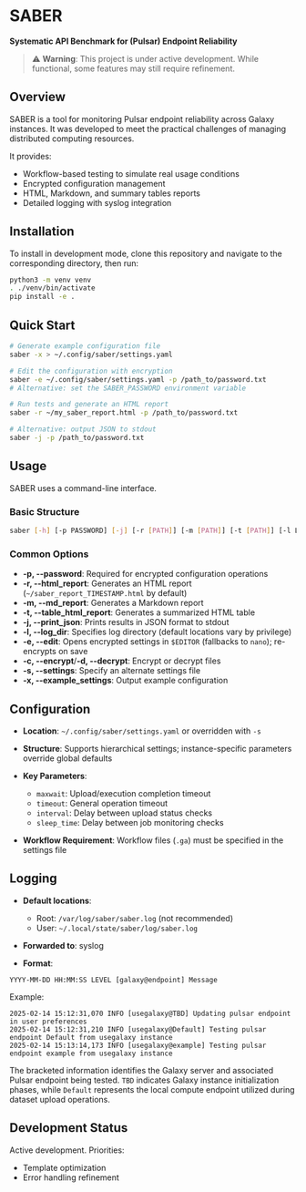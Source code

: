 # SABER

**Systematic API Benchmark for (Pulsar) Endpoint Reliability**

> ⚠️ **Warning**: This project is under active development. While functional, some features may still require refinement.

## Overview

SABER is a tool for monitoring Pulsar endpoint reliability across Galaxy instances. It was developed to meet the practical challenges of managing distributed computing resources.

It provides: 
* Workflow-based testing to simulate real usage conditions
* Encrypted configuration management
* HTML, Markdown, and summary tables reports
* Detailed logging with syslog integration

## Installation

To install in development mode, clone this repository and navigate to the corresponding directory, then run:

```bash
python3 -m venv venv
. ./venv/bin/activate
pip install -e .
```

## Quick Start

```bash
# Generate example configuration file
saber -x > ~/.config/saber/settings.yaml

# Edit the configuration with encryption
saber -e ~/.config/saber/settings.yaml -p /path_to/password.txt
# Alternative: set the SABER_PASSWORD environment variable

# Run tests and generate an HTML report
saber -r ~/my_saber_report.html -p /path_to/password.txt

# Alternative: output JSON to stdout
saber -j -p /path_to/password.txt
```

## Usage

SABER uses a command-line interface.

### Basic Structure

```bash
saber [-h] [-p PASSWORD] [-j] [-r [PATH]] [-m [PATH]] [-t [PATH]] [-l LOG_DIRECTORY] [-e PATH | -c PATH | -d PATH | -s PATH | -x]
```

### Common Options

* **-p, --password**: Required for encrypted configuration operations
* **-r, --html\_report**: Generates an HTML report (`~/saber_report_TIMESTAMP.html` by default)
* **-m, --md\_report**: Generates a Markdown report
* **-t, --table\_html\_report**: Generates a summarized HTML table
* **-j, --print\_json**: Prints results in JSON format to stdout
* **-l, --log\_dir**: Specifies log directory (default locations vary by privilege)
* **-e, --edit**: Opens encrypted settings in `$EDITOR` (fallbacks to `nano`); re-encrypts on save
* **-c, --encrypt**/**-d, --decrypt**: Encrypt or decrypt files
* **-s, --settings**: Specify an alternate settings file
* **-x, --example\_settings**: Output example configuration

## Configuration

* **Location**: `~/.config/saber/settings.yaml` or overridden with `-s`
* **Structure**: Supports hierarchical settings; instance-specific parameters override global defaults
* **Key Parameters**:

  * `maxwait`: Upload/execution completion timeout
  * `timeout`: General operation timeout
  * `interval`: Delay between upload status checks
  * `sleep_time`: Delay between job monitoring checks
* **Workflow Requirement**: Workflow files (`.ga`) must be specified in the settings file

## Logging

* **Default locations**:

  * Root: `/var/log/saber/saber.log` (not recommended)
  * User: `~/.local/state/saber/log/saber.log`
* **Forwarded to**: syslog
* **Format**:

```
YYYY-MM-DD HH:MM:SS LEVEL [galaxy@endpoint] Message
```

Example:

```
2025-02-14 15:12:31,070 INFO [usegalaxy@TBD] Updating pulsar endpoint in user preferences
2025-02-14 15:12:31,210 INFO [usegalaxy@Default] Testing pulsar endpoint Default from usegalaxy instance
2025-02-14 15:13:14,173 INFO [usegalaxy@example] Testing pulsar endpoint example from usegalaxy instance
```

The bracketed information identifies the Galaxy server and associated Pulsar endpoint being tested. `TBD` indicates Galaxy instance initialization phases, while `Default` represents the local compute endpoint utilized during dataset upload operations.

## Development Status

Active development. Priorities:

* Template optimization
* Error handling refinement
